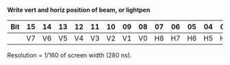 **Write vert and horiz position of beam, or lightpen**

|Bit| 15| 14| 13| 12| 11| 10| 09| 08| 07| 06| 05| 04| 03| 02| 01| 00  |
|---|---|---|---|---|---|---|---|---|---|---|---|---|---|---|---|---  |
|| V7| V6| V5| V4| V3| V2| V1| V0| H8| H7| H6| H5| H4| H3| H2| H1|

Resolution = 1/160 of screen width (280 ns).

